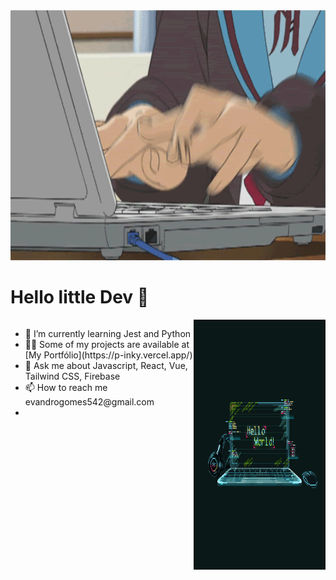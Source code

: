 <html>
<div>  

  <img src="anime.gif" width="100%" height="400px">

</div>

# Hello little Dev 👋
<div margin="10px solid blue" border-radius="70px"></div>


  <head>
    
  
<style>
  .about {
    display: flex;
  }
    
</style>
</head>

<div class="about" display="flex">
  <div class="about_wrapper">
  <ul>
    <li>🌱 I’m currently learning Jest and Python</li>
    <li>👨‍💻 Some of my projects are available at [My Portfólio](https://p-inky.vercel.app/)</li>
    <li>💬 Ask me about Javascript, React, Vue, Tailwind CSS, Firebase</li>
    <li>📫 How to reach me evandrogomes542@gmail.com</li>
    <li></li>
  </ul>
  </div>
  <div class="about_img">
  <img src="hello world.gif" width="100%" height="400px">
    
  </div>
  
</div>


</html>


<!--
**EGAMER26/EGAMER26** is a ✨ _special_ ✨ repository because its `README.md` (this file) appears on your GitHub profile.

Here are some ideas to get you started:

- 🔭 I’m currently working on ...
- 🌱 I’m currently learning ...
- 👯 I’m looking to collaborate on ...
- 🤔 I’m looking for help with ...
- 💬 Ask me about ...
- 📫 How to reach me: ...
- 😄 Pronouns: ...
- ⚡ Fun fact: ...
-->
